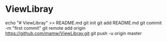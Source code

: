 # ViewLibray
echo "# ViewLibray" >> README.md
git init
git add README.md
git commit -m "first commit"
git remote add origin https://github.com/mamw/ViewLibray.git
git push -u origin master
